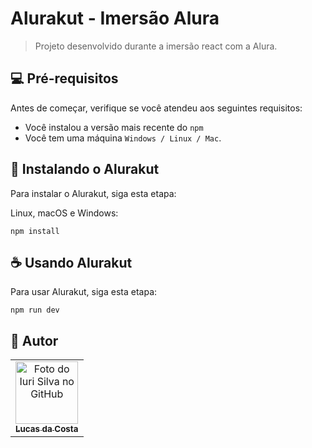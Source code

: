 # Alurakut - Imersão Alura

> Projeto desenvolvido durante a imersão react com a Alura.

## 💻 Pré-requisitos

Antes de começar, verifique se você atendeu aos seguintes requisitos:

- Você instalou a versão mais recente do `npm`
- Você tem uma máquina `Windows / Linux / Mac`.

## 🚀 Instalando o Alurakut

Para instalar o Alurakut, siga esta etapa:

Linux, macOS e Windows:

```
npm install
```

## ☕ Usando Alurakut

Para usar Alurakut, siga esta etapa:

```
npm run dev
```

## 🦄 Autor

<table>
  <tr>
    <td align="center">
      <a href="https://github.com/aintluks">
        <img src="https://github.com/aintluks.png" width="100px;" alt="Foto do Iuri Silva no GitHub"/><br>
        <sub>
          <b>Lucas da Costa</b>
        </sub>
      </a>
    </td>
  </tr>
</table>
